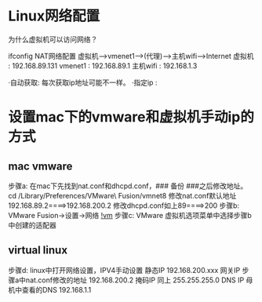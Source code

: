 # Linux网络配置

为什么虚拟机可以访问网络？

ifconfig
NAT网络配置
虚拟机-->vmenet1-->(代理)-->主机wifi-->Internet
虚拟机   :  192.168.89.131
vmenet1  :  192.168.89.1
主机wifi :  192.168.1.3

·自动获取: 每次获取ip地址可能不一样。
·指定ip  :

# 设置mac下的vmware和虚拟机手动ip的方式
## mac vmware
步骤a:
  在mac下先找到nat.conf和dhcpd.conf，### 备份 ###之后修改地址。
  cd /Library/Preferences/VMware\ Fusion/vmnet8
  修改nat.conf默认地址192.168.89.2====>192.168.200.2
  修改dhcpd.conf如上89====>200
步骤b:
  VMware Fusion->设置->网络
  [!vm](./vmsetting.png)
步骤c:
  VMware 虚拟机选项菜单中选择步骤b中创建的适配器
## virtual linux
步骤d:
  linux中打开网络设置，IPV4手动设置
  静态IP                           192.168.200.xxx
  网关IP 步骤a中nat.conf修改的地址 192.168.200.2
  掩码IP 同上                      255.255.255.0
  DNS IP 母机中查看的DNS           192.168.1.1

